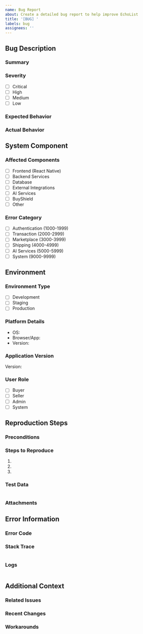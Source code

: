```yaml
---
name: Bug Report
about: Create a detailed bug report to help improve EchoList
title: '[BUG] '
labels: bug
assignees: ''
---
```


## Bug Description
### Summary
<!-- Provide a clear and concise description of the bug -->

### Severity
<!-- Select the appropriate severity level -->
- [ ] Critical
- [ ] High
- [ ] Medium
- [ ] Low

### Expected Behavior
<!-- Describe what should happen -->

### Actual Behavior
<!-- Describe what actually happens -->

## System Component
### Affected Components
<!-- Check all that apply -->
- [ ] Frontend (React Native)
- [ ] Backend Services
- [ ] Database
- [ ] External Integrations
- [ ] AI Services
- [ ] BuyShield
- [ ] Other

### Error Category
<!-- Select the appropriate error category -->
- [ ] Authentication (1000-1999)
- [ ] Transaction (2000-2999)
- [ ] Marketplace (3000-3999)
- [ ] Shipping (4000-4999)
- [ ] AI Services (5000-5999)
- [ ] System (9000-9999)

## Environment
### Environment Type
<!-- Select the environment where the bug occurred -->
- [ ] Development
- [ ] Staging
- [ ] Production

### Platform Details
<!-- Provide OS, Browser, or Mobile Device details -->
- OS:
- Browser/App:
- Version:

### Application Version
<!-- Specify the EchoList version number -->
Version:

### User Role
<!-- Select your user role -->
- [ ] Buyer
- [ ] Seller
- [ ] Admin
- [ ] System

## Reproduction Steps
### Preconditions
<!-- List any required setup or conditions -->

### Steps to Reproduce
1. 
2. 
3. 

### Test Data
<!-- If applicable, provide test data used for reproduction -->
```json
```

### Attachments
<!-- Attach any relevant screenshots or videos -->

## Error Information
### Error Code
<!-- If available, provide the specific error code -->

### Stack Trace
<!-- Include the error stack trace if available -->
```
```

### Logs
<!-- Include relevant log snippets -->
```
```

## Additional Context
### Related Issues
<!-- Link to any related issues -->

### Recent Changes
<!-- Note any recent system changes that might be relevant -->

### Workarounds
<!-- Describe any attempted workarounds -->

<!-- 
Validation Rules:
1. Bug Description section must include a clear summary and impact severity
2. At least one System Component must be selected
3. Environment section must include environment type and version details
4. Reproduction Steps must be clearly documented
-->